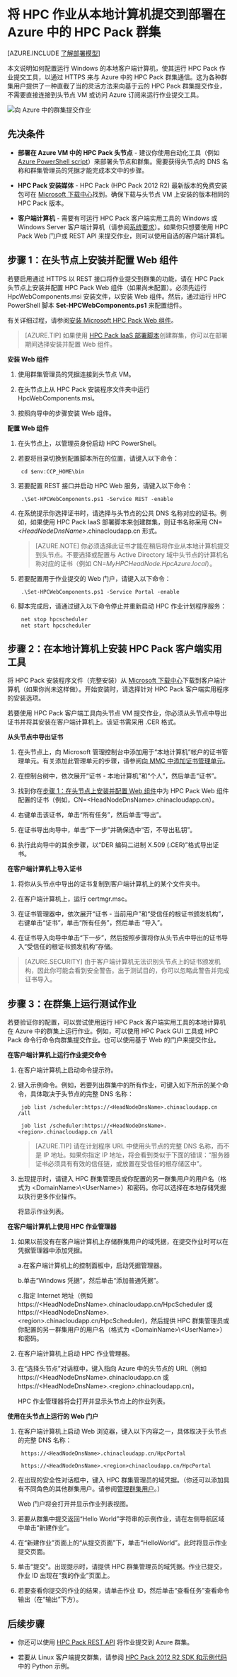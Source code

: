 <properties
 pageTitle="向 Azure 中的 HPC Pack 群集提交作业 | Azure"
 description="了解如何设置本地计算机，以将作业提交到 Azure 中的 HPC Pack 群集"
 services="virtual-machines"
 documentationCenter=""
 authors="dlepow"
 manager="timlt"
 editor=""
 tags="azure-resource-manager,azure-service-management,hpc-pack"/>
<tags
	ms.service="virtual-machines"
	ms.date="01/14/2016"
	wacn.date="03/21/2016"/>

# 将 HPC 作业从本地计算机提交到部署在 Azure 中的 HPC Pack 群集

[AZURE.INCLUDE [了解部署模型](../includes/learn-about-deployment-models-both-include.md)]

本文说明如何配置运行 Windows 的本地客户端计算机，使其运行 HPC Pack 作业提交工具，以通过 HTTPS 来与 Azure 中的 HPC Pack 群集通信。这为各种群集用户提供了一种直截了当的灵活方法来向基于云的 HPC Pack 群集提交作业，不需要直接连接到头节点 VM 或访问 Azure 订阅来运行作业提交工具。

![向 Azure 中的群集提交作业][jobsubmit]

## 先决条件

* **部署在 Azure VM 中的 HPC Pack 头节点** - 建议你使用自动化工具（例如 [Azure PowerShell script](/documentation/articles/virtual-machines-hpcpack-cluster-powershell-script)）来部署头节点和群集。需要获得头节点的 DNS 名称和群集管理员的凭据才能完成本文中的步骤。

* **HPC Pack 安装媒体** - HPC Pack (HPC Pack 2012 R2) 最新版本的免费安装包可在 [Microsoft 下载中心](http://go.microsoft.com/fwlink/?LinkId=328024)找到。确保下载与头节点 VM 上安装的版本相同的 HPC Pack 版本。

* **客户端计算机** - 需要有可运行 HPC Pack 客户端实用工具的 Windows 或 Windows Server 客户端计算机（请参阅[系统要求](https://technet.microsoft.com/zh-cn/library/dn535781.aspx)）。如果你只想要使用 HPC Pack Web 门户或 REST API 来提交作业，则可以使用自选的客户端计算机。


## 步骤 1：在头节点上安装并配置 Web 组件

若要启用通过 HTTPS 以 REST 接口将作业提交到群集的功能，请在 HPC Pack 头节点上安装并配置 HPC Pack Web 组件（如果尚未配置）。必须先运行 HpcWebComponents.msi 安装文件，以安装 Web 组件。然后，通过运行 HPC PowerShell 脚本 **Set-HPCWebComponents.ps1** 来配置组件。

有关详细过程，请参阅[安装 Microsoft HPC Pack Web 组件](http://technet.microsoft.com/zh-cn/library/hh314627.aspx)。

>[AZURE.TIP] 如果使用 [HPC Pack IaaS 部署脚本](/documentation/articles/virtual-machines-hpcpack-cluster-powershell-script)创建群集，你可以在部署期间选择安装并配置 Web 组件。

**安装 Web 组件**

1. 使用群集管理员的凭据连接到头节点 VM。

2. 在头节点上从 HPC Pack 安装程序文件夹中运行 HpcWebComponents.msi。

3. 按照向导中的步骤安装 Web 组件。

**配置 Web 组件**

1. 在头节点上，以管理员身份启动 HPC PowerShell。

2. 若要将目录切换到配置脚本所在的位置，请键入以下命令：

	
	    cd $env:CCP_HOME\bin
	    
3. 若要配置 REST 接口并启动 HPC Web 服务，请键入以下命令：

	
	    .\Set-HPCWebComponents.ps1 -Service REST -enable
	    

4. 在系统提示你选择证书时，请选择与头节点的公共 DNS 名称对应的证书。例如，如果使用 HPC Pack IaaS 部署脚本来创建群集，则证书名称采用 CN=&lt;*HeadNodeDnsName*&gt;.chinacloudapp.cn 形式。

    >[AZURE.NOTE] 你必须选择此证书才能在稍后将作业从本地计算机提交到头节点。不要选择或配置与 Active Directory 域中头节点的计算机名称对应的证书（例如 CN=*MyHPCHeadNode.HpcAzure.local*）。

5. 若要配置用于作业提交的 Web 门户，请键入以下命令：

	
	    .\Set-HPCWebComponents.ps1 -Service Portal -enable
	    
6. 脚本完成后，请通过键入以下命令停止并重新启动 HPC 作业计划程序服务：

	
	    net stop hpcscheduler
	    net start hpcscheduler
	    

## 步骤 2：在本地计算机上安装 HPC Pack 客户端实用工具

将 HPC Pack 安装程序文件（完整安装）从 [Microsoft 下载中心](http://go.microsoft.com/fwlink/?LinkId=328024)下载到客户端计算机（如果你尚未这样做）。开始安装时，请选择针对 HPC Pack 客户端实用程序的安装选项。

若要使用 HPC Pack 客户端工具向头节点 VM 提交作业，你必须从头节点中导出证书并将其安装在客户端计算机上。该证书需采用 .CER 格式。

**从头节点中导出证书**

1. 在头节点上，向 Microsoft 管理控制台中添加用于“本地计算机”帐户的证书管理单元。有关添加此管理单元的步骤，请参阅[向 MMC 中添加证书管理单元](https://technet.microsoft.com/zh-cn/library/cc754431.aspx)。

2. 在控制台树中，依次展开“证书 - 本地计算机”和“个人”，然后单击“证书”。

3. 找到你在[步骤 1：在头节点上安装并配置 Web 组件](#step-1:-install-and-configure-the-web-components-on-the-head-node)中为 HPC Pack Web 组件配置的证书（例如，CN=&lt;HeadNodeDnsName&gt;.chinacloudapp.cn）。

4. 右键单击该证书，单击“所有任务”，然后单击“导出”。

5. 在证书导出向导中，单击“下一步”并确保选中“否，不导出私钥”。

6. 执行此向导中的其余步骤，以“DER 编码二进制 X.509 (.CER)”格式导出证书。


**在客户端计算机上导入证书**


1. 将你从头节点中导出的证书复制到客户端计算机上的某个文件夹中。

2. 在客户端计算机上，运行 certmgr.msc。

3. 在证书管理器中，依次展开“证书 - 当前用户”和“受信任的根证书颁发机构”，右键单击“证书”，单击“所有任务”，然后单击 “导入”。

4. 在证书导入向导中单击“下一步”，然后按照步骤将你从头节点中导出的证书导入“受信任的根证书颁发机构”存储。



>[AZURE.SECURITY] 由于客户端计算机无法识别头节点上的证书颁发机构，因此你可能会看到安全警告。出于测试目的，你可以忽略此警告并完成证书导入。

## 步骤 3：在群集上运行测试作业

若要验证你的配置，可以尝试使用运行 HPC Pack 客户端实用工具的本地计算机在 Azure 中的群集上运行作业。例如，可以使用 HPC Pack GUI 工具或 HPC Pack 命令行命令向群集提交作业。也可以使用基于 Web 的门户来提交作业。


**在客户端计算机上运行作业提交命令**


1. 在客户端计算机上启动命令提示符。

2. 键入示例命令。例如，若要列出群集中的所有作业，可键入如下所示的某个命令，具体取决于头节点的完整 DNS 名称：

	
	    job list /scheduler:https://<HeadNodeDnsName>.chinacloudapp.cn /all
	
	    job list /scheduler:https://<HeadNodeDnsName>.<region>.chinacloudapp.cn /all
	    

    >[AZURE.TIP] 请在计划程序 URL 中使用头节点的完整 DNS 名称，而不是 IP 地址。如果你指定 IP 地址，将会看到类似于下面的错误：“服务器证书必须具有有效的信任链，或放置在受信任的根存储区中”。

3. 出现提示时，请键入 HPC 群集管理员或你配置的另一群集用户的用户名（格式为 &lt;DomainName&gt;\\&lt;UserName&gt;）和密码。你可以选择在本地存储凭据以执行更多作业操作。

    将显示作业列表。


**在客户端计算机上使用 HPC 作业管理器**

1. 如果以前没有在客户端计算机上存储群集用户的域凭据，在提交作业时可以在凭据管理器中添加凭据。

    a.在客户端计算机上的控制面板中，启动凭据管理器。

    b.单击“Windows 凭据”，然后单击“添加普通凭据”。

    c.指定 Internet 地址（例如 https://&lt;HeadNodeDnsName&gt;.chinacloudapp.cn/HpcScheduler 或 https://&lt;HeadNodeDnsName&gt;.&lt;region&gt;.chinacloudapp.cn/HpcScheduler)，然后提供 HPC 群集管理员或你配置的另一群集用户的用户名（格式为 &lt;DomainName&gt;\\&lt;UserName&gt;）和密码。

2. 在客户端计算机上启动 HPC 作业管理器。

3. 在“选择头节点”对话框中，键入指向 Azure 中的头节点的 URL（例如 https://&lt;HeadNodeDnsName&gt;.chinacloudapp.cn 或 https://&lt;HeadNodeDnsName&gt;.&lt;region&gt;.chinacloudapp.cn)。

    HPC 作业管理器将会打开并显示头节点上的作业列表。

**使用在头节点上运行的 Web 门户**

1. 在客户端计算机上启动 Web 浏览器，键入以下内容之一，具体取决于头节点的完整 DNS 名称：

	
	    https://<HeadNodeDnsName>.chinacloudapp.cn/HpcPortal
	
	    https://<HeadNodeDnsName>.<region>chinacloudapp.cn/HpcPortal
	    
2. 在出现的安全性对话框中，键入 HPC 群集管理员的域凭据。（你还可以添加具有不同角色的其他群集用户。请参阅[管理群集用户](https://technet.microsoft.com/zh-cn/library/ff919335.aspx)。）

    Web 门户将会打开并显示作业列表视图。

3. 若要从群集中提交返回“Hello World”字符串的示例作业，请在左侧导航区域中单击“新建作业”。

4. 在“新建作业”页面上的“从提交页面”下，单击“HelloWorld”。此时将显示作业提交页面。

5. 单击“提交”。出现提示时，请提供 HPC 群集管理员的域凭据。作业已提交，作业 ID 出现在“我的作业”页面上。

6. 若要查看你提交的作业的结果，请单击作业 ID，然后单击“查看任务”查看命令输出（在“输出”下方）。

## 后续步骤

* 你还可以使用 [HPC Pack REST API](http://social.technet.microsoft.com/wiki/contents/articles/7737.creating-and-submitting-jobs-by-using-the-rest-api-in-microsoft-hpc-pack-windows-hpc-server.aspx) 将作业提交到 Azure 群集。

* 若要从 Linux 客户端提交群集，请参阅 [HPC Pack 2012 R2 SDK 和示例代码](https://www.microsoft.com/download/details.aspx?id=41633)中的 Python 示例。


<!--Image references-->
[jobsubmit]: ./media/virtual-machines-hpcpack-cluster-submit-jobs/jobsubmit.png

<!---HONumber=Mooncake_0314_2016-->
